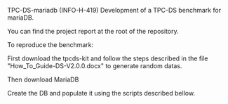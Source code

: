 TPC-DS-mariadb (INFO-H-419)
Development of a TPC-DS benchmark for mariaDB.

You can find the project report at the root of the repository.

To reproduce the benchmark:

First download the tpcds-kit and follow the steps described in the file "How_To_Guide-DS-V2.0.0.docx" to generate random datas.

Then download MariaDB

Create the DB and populate it using the scripts described bellow.
